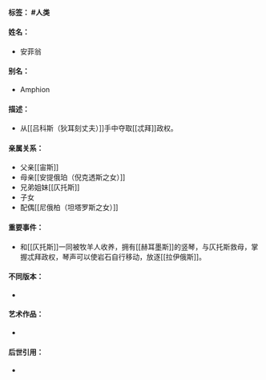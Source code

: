 #### 标签： #人类
#### 姓名：
- 安菲翁
#### 别名：
- Amphion
#### 描述：
- 从[[吕科斯（狄耳刻丈夫）]]手中夺取[[忒拜]]政权。
#### 亲属关系：
- 父亲[[宙斯]]
- 母亲[[安提俄珀（倪克透斯之女）]]
- 兄弟姐妹[[仄托斯]]
- 子女
- 配偶[[尼俄柏（坦塔罗斯之女）]]
#### 重要事件：
- 和[[仄托斯]]一同被牧羊人收养，拥有[[赫耳墨斯]]的竖琴，与仄托斯救母，掌握忒拜政权，琴声可以使岩石自行移动，放逐[[拉伊俄斯]]。
#### 不同版本：
- 
#### 艺术作品：
- 
#### 后世引用：
- 
